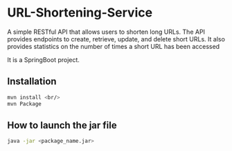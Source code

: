 # URL-Shortening-Service
A simple RESTful API that allows users to shorten long URLs. The API provides endpoints to create, retrieve, update, and delete short URLs. It also provides statistics on the number of times a short URL has been accessed

It is a SpringBoot project. 
## Installation
```bash
mvn install <br/>
mvn Package
```
## How to launch the jar file
```bash
java -jar <package_name.jar>
```
